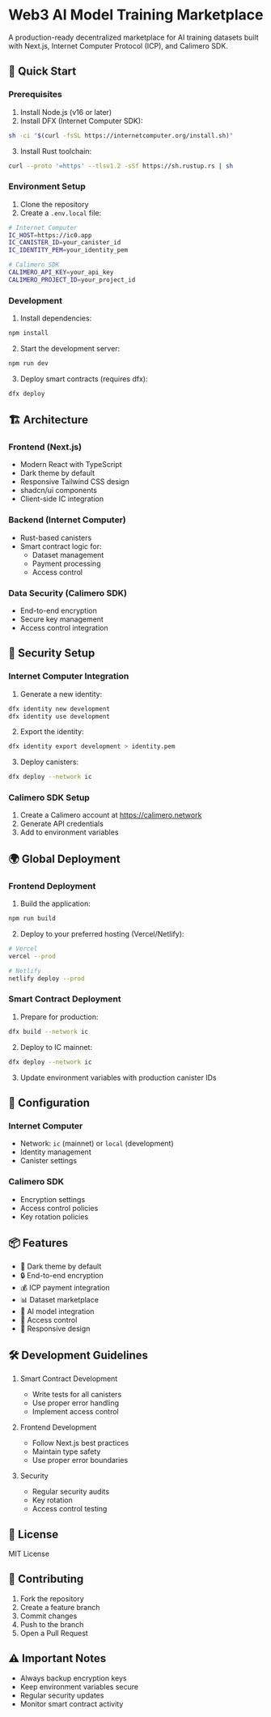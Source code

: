 # Web3 AI Model Training Marketplace

A production-ready decentralized marketplace for AI training datasets built with Next.js, Internet Computer Protocol (ICP), and Calimero SDK.

## 🚀 Quick Start

### Prerequisites

1. Install Node.js (v16 or later)
2. Install DFX (Internet Computer SDK):
```bash
sh -ci "$(curl -fsSL https://internetcomputer.org/install.sh)"
```
3. Install Rust toolchain:
```bash
curl --proto '=https' --tlsv1.2 -sSf https://sh.rustup.rs | sh
```

### Environment Setup

1. Clone the repository
2. Create a `.env.local` file:
```bash
# Internet Computer
IC_HOST=https://ic0.app
IC_CANISTER_ID=your_canister_id
IC_IDENTITY_PEM=your_identity_pem

# Calimero SDK
CALIMERO_API_KEY=your_api_key
CALIMERO_PROJECT_ID=your_project_id
```

### Development

1. Install dependencies:
```bash
npm install
```

2. Start the development server:
```bash
npm run dev
```

3. Deploy smart contracts (requires dfx):
```bash
dfx deploy
```

## 🏗 Architecture

### Frontend (Next.js)
- Modern React with TypeScript
- Dark theme by default
- Responsive Tailwind CSS design
- shadcn/ui components
- Client-side IC integration

### Backend (Internet Computer)
- Rust-based canisters
- Smart contract logic for:
  - Dataset management
  - Payment processing
  - Access control

### Data Security (Calimero SDK)
- End-to-end encryption
- Secure key management
- Access control integration

## 🔐 Security Setup

### Internet Computer Integration

1. Generate a new identity:
```bash
dfx identity new development
dfx identity use development
```

2. Export the identity:
```bash
dfx identity export development > identity.pem
```

3. Deploy canisters:
```bash
dfx deploy --network ic
```

### Calimero SDK Setup

1. Create a Calimero account at https://calimero.network
2. Generate API credentials
3. Add to environment variables

## 🌍 Global Deployment

### Frontend Deployment

1. Build the application:
```bash
npm run build
```

2. Deploy to your preferred hosting (Vercel/Netlify):
```bash
# Vercel
vercel --prod

# Netlify
netlify deploy --prod
```

### Smart Contract Deployment

1. Prepare for production:
```bash
dfx build --network ic
```

2. Deploy to IC mainnet:
```bash
dfx deploy --network ic
```

3. Update environment variables with production canister IDs

## 🔧 Configuration

### Internet Computer
- Network: `ic` (mainnet) or `local` (development)
- Identity management
- Canister settings

### Calimero SDK
- Encryption settings
- Access control policies
- Key rotation policies

## 📦 Features

- 🎨 Dark theme by default
- 🔒 End-to-end encryption
- 💰 ICP payment integration
- 📊 Dataset marketplace
- 🤖 AI model integration
- 🔑 Access control
- 📱 Responsive design

## 🛠 Development Guidelines

1. Smart Contract Development
   - Write tests for all canisters
   - Use proper error handling
   - Implement access control

2. Frontend Development
   - Follow Next.js best practices
   - Maintain type safety
   - Use proper error boundaries

3. Security
   - Regular security audits
   - Key rotation
   - Access control testing

## 📄 License

MIT License

## 🤝 Contributing

1. Fork the repository
2. Create a feature branch
3. Commit changes
4. Push to the branch
5. Open a Pull Request

## ⚠️ Important Notes

- Always backup encryption keys
- Keep environment variables secure
- Regular security updates
- Monitor smart contract activity